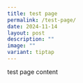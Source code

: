 ```yaml
---
title: test page
permalink: /test-page/
date: 2024-11-14
layout: post
description: ""
image: ""
variant: tiptap
---
```

<p>test page content</p>
